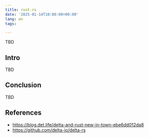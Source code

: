 ```yaml
---
title: rust-rs
date: '2025-01-14T10:00:00+00:00'
lang: en
tags:

---
```


TBD

## Intro ##

TBD

## Conclusion ##

TBD

## References ##

* <https://blog.det.life/delta-and-rust-new-in-town-ebe6dd012da8>
* <https://github.com/delta-io/delta-rs>
